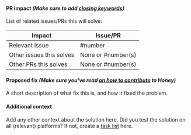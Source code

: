 #### PR impact _(Make sure to add [closing keywords](https://help.github.com/en/articles/closing-issues-using-keywords))_
List of related issues/PRs this will solve:

Impact                   | Issue/PR
------------------------ | ------
Relevant issue           | #number
Other issues this solves | None or #number(s)
Other PRs this solves    | None or #number(s)

#### Proposed fix _(Make sure you've read [on how to contribute](https://github.com/CleverSource/Honey/blob/master/.github/CONTRIBUTING.md) to Honey)_
A short description of what fix this is, and how it fixed the problem.

#### Additional context
Add any other context about the solution here. Did you test the solution on all (relevant) platforms?
If not, create a [task list](https://help.github.com/en/articles/about-task-lists) here.